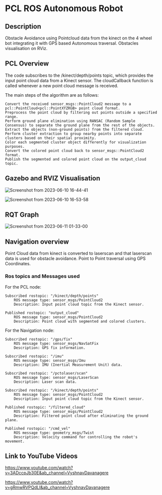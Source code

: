 # PCL ROS Autonomous Robot

## Description

Obstacle Avoidance using Pointcloud data from the kinect on the 4 wheel bot integrating it with GPS based Autonomous traversal. Obstacles visualisation on RViz.

## PCL Overview

The code subscribes to the /kinect/depth/points topic, which provides the input point cloud data from a Kinect sensor. The cloudCallback function is called whenever a new point cloud message is received.

The main steps of the algorithm are as follows:

    Convert the received sensor_msgs::PointCloud2 message to a pcl::PointCloud<pcl::PointXYZRGB> point cloud format.
    Preprocess the point cloud by filtering out points outside a specified range.
    Perform ground plane elimination using RANSAC (Random Sample Consensus) to separate the ground plane from the rest of the objects.
    Extract the objects (non-ground points) from the filtered cloud.
    Perform cluster extraction to group nearby points into separate clusters based on their spatial proximity.
    Color each segmented cluster object differently for visualization purposes.
    Convert the colored point cloud back to sensor_msgs::PointCloud2 format.
    Publish the segmented and colored point cloud on the output_cloud topic.
    
 ## Gazebo and RVIZ Visualisation
    
![Screenshot from 2023-06-10 16-44-41](https://github.com/MRM-AIA-TP-2024/MRM_VyshnavDN/assets/96124935/e14ec095-5bca-4a77-9384-867779e861d5)

![Screenshot from 2023-06-10 16-53-58](https://github.com/MRM-AIA-TP-2024/MRM_VyshnavDN/assets/96124935/967b24d4-857d-48b3-bb34-4214fb16bfaf)

## RQT Graph
![Screenshot from 2023-06-11 01-33-00](https://github.com/MRM-AIA-TP-2024/MRM_VyshnavDN/assets/96124935/29d0ebff-2228-46af-967a-63a9f471b1cc)

## Navigation overview

Point Cloud data from kinect is converted to laserscan and that laserscan data is used for obstacle avoidance. Point to Point traversal using GPS Coordinates.

### Ros topics and Messages used

For the PCL node:

    Subscribed rostopic: "/kinect/depth/points"
        ROS message type: sensor_msgs/PointCloud2
        Description: Input point cloud topic from the Kinect sensor.

    Published rostopic: "output_cloud"
        ROS message type: sensor_msgs/PointCloud2
        Description: Point cloud with segmented and colored clusters.

For the Navigation node:

    Subscribed rostopic: "/gps/fix"
        ROS message type: sensor_msgs/NavSatFix
        Description: GPS fix information.

    Subscribed rostopic: "/imu"
        ROS message type: sensor_msgs/Imu
        Description: IMU (Inertial Measurement Unit) data.

    Subscribed rostopic: "/pctolaser/scan"
        ROS message type: sensor_msgs/LaserScan
        Description: Laser scan data.

    Subscribed rostopic: "/kinect/depth/points"
        ROS message type: sensor_msgs/PointCloud2
        Description: Input point cloud topic from the Kinect sensor.

    Published rostopic: "/filtered_cloud"
        ROS message type: sensor_msgs/PointCloud2
        Description: Filtered point cloud after eliminating the ground plane.

    Published rostopic: "/cmd_vel"
        ROS message type: geometry_msgs/Twist
        Description: Velocity command for controlling the robot's movement.
        
## Link to YouTube Videos

https://www.youtube.com/watch?v=3ADccpJb30E&ab_channel=VyshnavDavanagere

https://www.youtube.com/watch?v=gRmwRVPQdLI&ab_channel=VyshnavDavanagere
